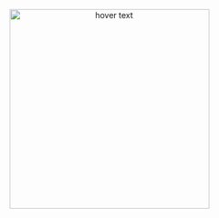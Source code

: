 <p align="center">
  <img src="https://y.yarn.co/9fb4f001-5224-48d2-90a8-1bd5e2b44718_text.gif" width="350" title="hover text">
<!--   <img src="your_relative_path_here_number_2_large_name" width="350" alt="accessibility text"> -->
</p>
